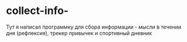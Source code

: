 # collect-info-
Тут я написал программку для сбора информации - мысли в течении дня (рефлексия), трекер привычек и спортивный дневник
